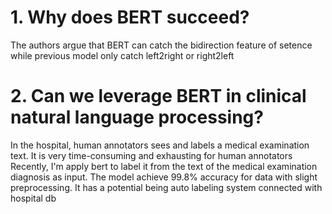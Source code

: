 # 1. Why does BERT succeed?

The authors argue that BERT can catch the bidirection feature of setence while previous model only catch left2right or right2left 

# 2. Can we leverage BERT in clinical natural language processing?

In the hospital, human annotators sees and labels a medical examination text.
It is very time-consuming and exhausting for human annotators
Recently, I'm apply bert to label it from the text of the medical examination diagnosis as input.
The model achieve 99.8% accuracy for data with slight preprocessing.
It has a potential being auto labeling system connected with hospital db